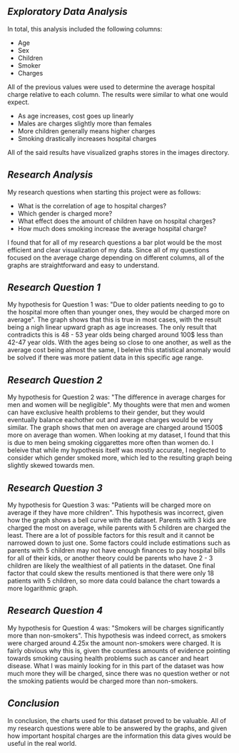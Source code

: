 ## ***Exploratory Data Analysis***
In total, this analysis included the following columns:
* Age
* Sex
* Children
* Smoker
* Charges

All of the previous values were used to determine the average hospital charge relative to each column. The results were similar to what one would expect.

* As age increases, cost goes up linearly
* Males are charges slightly more than females
* More children generally means higher charges
* Smoking drastically increases hospital charges

All of the said results have visualized graphs stores in the images directory.

## ***Research Analysis***
My research questions when starting this project were as follows:
* What is the correlation of age to hospital charges?
* Which gender is charged more?
* What effect does the amount of children have on hospital charges?
* How much does smoking increase the average hospital charge?

I found that for all of my research questions a bar plot would be the most efficient and clear visualization of my data. Since all of my questions focused on the average charge depending on different columns, all of the graphs are straightforward and easy to understand.
## ***Research Question 1***
My hypothesis for Question 1 was: "Due to older patients needing to go to the hospital more often than younger ones, they would be charged more on average". The graph shows that this is true in most cases, with the result being a nigh linear upward graph as age increases. The only result that contradicts this is 48 - 53 year olds being charged around 100$ less than 42-47 year olds. With the ages being so close to one another, as well as the average cost being almost the same, I beleive this statistical anomaly would be solved if there was more patient data in this specific age range.
## ***Research Question 2***
My hypothesis for Question 2 was: "The difference in average charges for men and women will be negligible". My thoughts were that men and women can have exclusive health problems to their gender, but they would eventually balance eachother out and average charges would be very similar. The graph shows that men on average are charged around 1500$ more on average than women. When looking at my dataset, I found that this is due to men being smoking ciggarettes more often than women do. I beleive that while my hypothesis itself was mostly accurate, I neglected to consider which gender smoked more, which led to the resulting graph being slightly skewed towards men.
## ***Research Question 3***
My hypothesis for Question 3 was: "Patients will be charged more on average if they have more children". This hypothesis was incorrect, given how the graph shows a bell curve with the dataset. Parents with 3 kids are charged the most on average, while parents with 5 children are charged the least. There are a lot of possible factors for this result and it cannot be narrowed down to just one. Some factors could include estimations such as parents with 5 children may not have enough finances to pay hospital bills for all of their kids, or another theory could be parents who have 2 - 3 children are likely the wealthiest of all patients in the dataset. One final factor that could skew the results mentioned is that there were only 18 patients with 5 children, so more data could balance the chart towards a more logarithmic graph.
## ***Research Question 4***
My hypothesis for Question 4 was: "Smokers will be charges significantly more than non-smokers". This hypothesis was indeed correct, as smokers were charged around 4.25x the amount non-smokers were charged. It is fairly obvious why this is, given the countless amounts of evidence pointing towards smoking causing health problems such as cancer and heart disease. What I was mainly looking for in this part of the dataset was how much more they will be charged, since there was no question wether or not the smoking patients would be charged more than non-smokers.

## ***Conclusion***
In conclusion, the charts used for this dataset proved to be valuable. All of my research questions were able to be answered by the graphs, and given how important hospital charges are the information this data gives would be useful in the real world.
